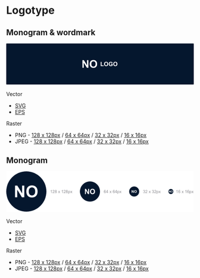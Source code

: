 # Logotype

## Monogram & wordmark

![Logotype.img](/02%20-%20Export/Project%20overview/GitHub/Logotype%20-%20Monogram%20&%20wordmark.png)

Vector
- [SVG]()
- [EPS]()

Raster
- PNG - [128 x 128px]() / [64 x 64px]() / [32 x 32px]() / [16 x 16px]()
- JPEG - [128 x 128px]() / [64 x 64px]() / [32 x 32px]() / [16 x 16px]()

## Monogram

![Logotype.img](/02%20-%20Export/Project%20overview/GitHub/Logotype%20-%20Monogram.png)

Vector
- [SVG]()
- [EPS]()

Raster
- PNG - [128 x 128px]() / [64 x 64px]() / [32 x 32px]() / [16 x 16px]()
- JPEG - [128 x 128px]() / [64 x 64px]() / [32 x 32px]() / [16 x 16px]()